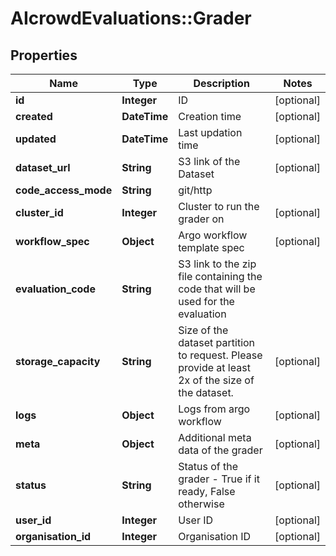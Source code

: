 # AIcrowdEvaluations::Grader

## Properties
Name | Type | Description | Notes
------------ | ------------- | ------------- | -------------
**id** | **Integer** | ID | [optional] 
**created** | **DateTime** | Creation time | [optional] 
**updated** | **DateTime** | Last updation time | [optional] 
**dataset_url** | **String** | S3 link of the Dataset | [optional] 
**code_access_mode** | **String** | git/http | 
**cluster_id** | **Integer** | Cluster to run the grader on | [optional] 
**workflow_spec** | **Object** | Argo workflow template spec | [optional] 
**evaluation_code** | **String** | S3 link to the zip file containing the code that will be used for the evaluation | 
**storage_capacity** | **String** | Size of the dataset partition to request. Please provide at least 2x of the size of the dataset. | [optional] 
**logs** | **Object** | Logs from argo workflow | [optional] 
**meta** | **Object** | Additional meta data of the grader | [optional] 
**status** | **String** | Status of the grader - True if it ready, False otherwise | [optional] 
**user_id** | **Integer** | User ID | [optional] 
**organisation_id** | **Integer** | Organisation ID | [optional] 


